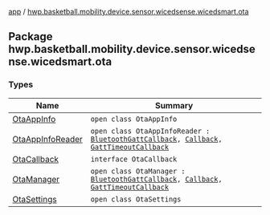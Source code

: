 [app](../index.md) / [hwp.basketball.mobility.device.sensor.wicedsense.wicedsmart.ota](.)

## Package hwp.basketball.mobility.device.sensor.wicedsense.wicedsmart.ota

### Types

| Name | Summary |
|---|---|
| [OtaAppInfo](-ota-app-info/index.md) | `open class OtaAppInfo` |
| [OtaAppInfoReader](-ota-app-info-reader/index.md) | `open class OtaAppInfoReader : `[`BluetoothGattCallback`](https://developer.android.com/reference/android/bluetooth/BluetoothGattCallback.html)`, `[`Callback`](https://developer.android.com/reference/android/os/Handler/Callback.html)`, `[`GattTimeoutCallback`](../hwp.basketball.mobility.device.sensor.wicedsense.util/-gatt-request-manager/-gatt-timeout-callback/index.md) |
| [OtaCallback](-ota-callback/index.md) | `interface OtaCallback` |
| [OtaManager](-ota-manager/index.md) | `open class OtaManager : `[`BluetoothGattCallback`](https://developer.android.com/reference/android/bluetooth/BluetoothGattCallback.html)`, `[`Callback`](https://developer.android.com/reference/android/os/Handler/Callback.html)`, `[`GattTimeoutCallback`](../hwp.basketball.mobility.device.sensor.wicedsense.util/-gatt-request-manager/-gatt-timeout-callback/index.md) |
| [OtaSettings](-ota-settings/index.md) | `open class OtaSettings` |
